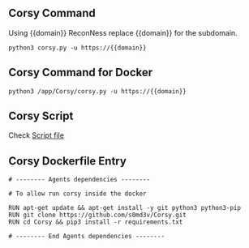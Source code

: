 ## Corsy Command

Using {{domain}} ReconNess replace {{domain}} for the subdomain.

```
python3 corsy.py -u https://{{domain}}
```

## Corsy Command for Docker
 
```
python3 /app/Corsy/corsy.py -u https://{{domain}}
```

## Corsy Script

Check [Script file](https://github.com/reconness/reconness-agents/blob/master/Corsy/Script)

## Corsy Dockerfile Entry

```
# -------- Agents dependencies -------- 

# To allow run corsy inside the docker

RUN apt-get update && apt-get install -y git python3 python3-pip
RUN git clone https://github.com/s0md3v/Corsy.git
RUN cd Corsy && pip3 install -r requirements.txt

# -------- End Agents dependencies -------- 
```
